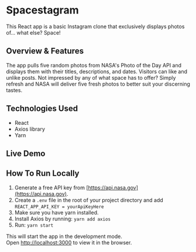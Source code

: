 # Spacestagram

This React app is a basic Instagram clone that exclusively displays photos of... what else? Space!

## Overview & Features

The app pulls five random photos from NASA's Photo of the Day API and displays them with their titles, descriptions, and dates. Visitors can like and unlike posts. Not impressed by any of what space has to offer? Simply refresh and NASA will deliver five fresh photos to better suit your discerning tastes.

## Technologies Used

* React
* Axios library
* Yarn

## Live Demo


## How To Run Locally

1. Generate a free API key from [https://api.nasa.gov](https://api.nasa.gov).
2. Create a `.env` file in the root of your project directory and add `REACT_APP_API_KEY = yourApiKeyHere`
3. Make sure you have yarn installed.
4. Install Axios by running:
`yarn add axios`
5. Run:
`yarn start`

This will start the app in the development mode.\
Open [http://localhost:3000](http://localhost:3000) to view it in the browser.